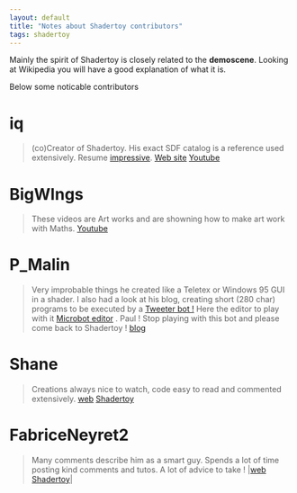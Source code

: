 ```yaml
---
layout: default
title: "Notes about Shadertoy contributors"
tags: shadertoy
---
```

Mainly the spirit of Shadertoy is closely related to the **demoscene**. Looking at Wikipedia you will have a good explanation of what it is. 

Below some noticable contributors

# iq
>(co)Creator of Shadertoy. His exact SDF catalog is a reference used extensively. Resume [impressive](https://www.iquilezles.org/personal/curri/curri.htm). 
>[Web site](https://www.iquilezles.org/)  [Youtube](https://www.youtube.com/channel/UCdmAhiG8HQDlz8uyekw4ENw)

# BigWIngs
>These videos are Art works and are showning how to make art work with Maths. 
>[Youtube](https://www.youtube.com/channel/UCcAlTqd9zID6aNX3TzwxJXg)

# P_Malin
>Very improbable things he created like a Teletex or Windows 95 GUI in a shader. 
>I also had a look at his blog, creating short (280 char) programs to be executed by a [Tweeter bot !](https://blog.mousefingers.com/post/bbc/bbc_bbcmicrobot/) Here the editor to play with it [Microbot editor](https://bbcmic.ro/) . Paul ! Stop playing with this bot and please come back to Shadertoy !
> [blog](https://blog.mousefingers.com/)

# Shane
>Creations always nice to watch, code easy to read and commented extensively. 
>[web](http://Rhomboid.com) [Shadertoy](https://www.shadertoy.com/user/Shane)

# FabriceNeyret2
>Many comments describe him as a smart guy. 
>Spends a lot of time posting kind comments and tutos. 
>A lot of advice to take ! |[web](http://evasion.imag.fr/~Fabrice.Neyret/demos/Shadertoy/) [Shadertoy](https://www.shadertoy.com/user/FabriceNeyret2)|
